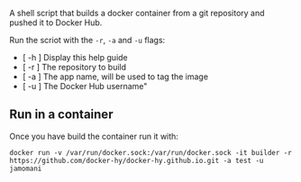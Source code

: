 A shell script that builds a docker container from a git repository and pushed it to Docker Hub.

Run the scriot with the `-r`, `-a` and `-u` flags:  
- [ -h ] Display this help guide 
- [ -r ] The repository to build
- [ -a ] The app name, will be used to tag the image
- [ -u ] The Docker Hub username"


## Run in a container
Once you have build the container run it with:

`docker run -v /var/run/docker.sock:/var/run/docker.sock -it builder -r https://github.com/docker-hy/docker-hy.github.io.git -a test -u jamomani`
